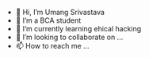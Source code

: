 - 👋 Hi, I’m Umang Srivastava
- 👀 I’m a BCA student
- 🌱 I’m currently learning ehical hacking
- 💞️ I’m looking to collaborate on ...
- 📫 How to reach me ...

<!---
umang220/umang220 is a ✨ special ✨ repository because its `README.md` (this file) appears on your GitHub profile.
You can click the Preview link to take a look at your changes.
--->
